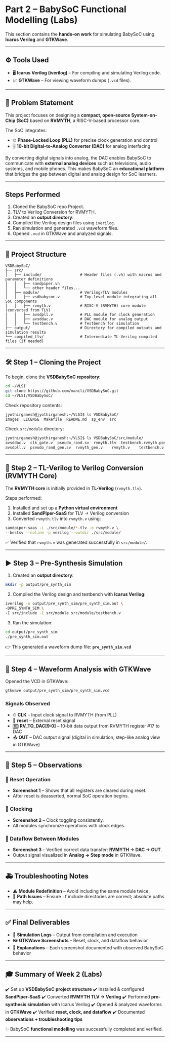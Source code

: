 # Part 2 – BabySoC Functional Modelling (Labs)

This section contains the **hands-on work** for simulating BabySoC using **Icarus Verilog** and **GTKWave**.

---

## ⚙️ Tools Used

* 🖥 **Icarus Verilog (iverilog)** – For compiling and simulating Verilog code.
* 📈 **GTKWave** – For viewing waveform dumps (`.vcd` files).

---

## 🎯 Problem Statement

This project focuses on designing a **compact, open-source System-on-Chip (SoC)** based on **RVMYTH**, a RISC-V-based processor core.

The SoC integrates:

* ⏱ **Phase-Locked Loop (PLL)** for precise clock generation and control
* 🎚 **10-bit Digital-to-Analog Converter (DAC)** for analog interfacing

By converting digital signals into analog, the DAC enables BabySoC to communicate with **external analog devices** such as televisions, audio systems, and mobile phones.
This makes BabySoC an **educational platform** that bridges the gap between digital and analog design for SoC learners.

---
## Steps Performed
1. Cloned the BabySoC repo Project.
2. TLV to Verilog Conversion for RVMYTH.
3. Created an **output directory**:  
4. Compiled the Verilog design files using `iverilog`.  
5. Ran simulation and generated `.vcd` waveform files.  
6. Opened `.vcd` in GTKWave and analyzed signals.
---

## 📂 Project Structure

```text
VSDBabySoC/
├── src/
│   ├── include/                 # Header files (.vh) with macros and parameter definitions
│   │   ├── sandpiper.vh
│   │   └── other header files...
│   ├── module/                  # Verilog/TLV modules
│   │   ├── vsdbabysoc.v         # Top-level module integrating all SoC components
│   │   ├── rvmyth.v             # RISC-V (RVMYTH) core module (converted from TLV)
│   │   ├── avsdpll.v            # PLL module for clock generation
│   │   ├── avsddac.v            # DAC module for analog output
│   │   └── testbench.v          # Testbench for simulation
├── output/                      # Directory for compiled outputs and simulation results
└── compiled_tlv/                # Intermediate TL-Verilog compiled files (if needed)
```

---

## 🛠️ Step 1 – Cloning the Project

To begin, clone the **VSDBabySoC repository**:

```bash
cd ~/VLSI
git clone https://github.com/manili/VSDBabySoC.git
cd ~/VLSI/VSDBabySoC/
```

Check repository contents:

```bash
jyothirganesh@jyothirganesh:~/VLSI$ ls VSDBabySoC/
images  LICENSE  Makefile  README.md  sp_env  src
```

Check `src/module` directory:

```bash
jyothirganesh@jyothirganesh:~/VLSI$ ls VSDBabySoC/src/module/
avsddac.v  clk_gate.v  pseudo_rand.sv  rvmyth.tlv  testbench.rvmyth.post-routing.v  vsdbabysoc.v
avsdpll.v  pseudo_rand_gen.sv  rvmyth_gen.v    rvmyth.v    testbench.v
```

---

## 🔧 Step 2 – TL-Verilog to Verilog Conversion (RVMYTH Core)

The **RVMYTH core** is initially provided in **TL-Verilog** (`rvmyth.tlv`).

Steps performed:

1. Installed and set up a **Python virtual environment**
2. Installed **SandPiper-SaaS** for TLV → Verilog conversion
3. Converted `rvmyth.tlv` into `rvmyth.v` using:

```bash
sandpiper-saas -i ./src/module/*.tlv -o rvmyth.v \
--bestsv --noline -p verilog --outdir ./src/module/
```

✅ Verified that `rvmyth.v` was generated successfully in `src/module/`.

---

## ▶️ Step 3 – Pre-Synthesis Simulation

1. Created an **output directory**:

```bash
mkdir -p output/pre_synth_sim
```

2. Compiled the Verilog design and testbench with **Icarus Verilog**:

```bash
iverilog -o output/pre_synth_sim/pre_synth_sim.out \
-DPRE_SYNTH_SIM \
-I src/include -I src/module src/module/testbench.v
```

3. Ran the simulation:

```bash
cd output/pre_synth_sim
./pre_synth_sim.out
```

👉 This generated a waveform dump file: **`pre_synth_sim.vcd`**

---

## 👀 Step 4 – Waveform Analysis with GTKWave

Opened the VCD in GTKWave:

```bash
gtkwave output/pre_synth_sim/pre_synth_sim.vcd
```

### Signals Observed

* ⏱ **CLK** – Input clock signal to RVMYTH (from PLL)
* 🔄 **reset** – External reset signal
* 🔟 **RV_TO_DAC[9:0]** – 10-bit data output from RVMYTH register #17 to DAC
* 📤 **OUT** – DAC output signal (digital in simulation, step-like analog view in GTKWave)

---

## 🔎 Step 5 – Observations

### 🔹 Reset Operation

* **Screenshot 1** – Shows that all registers are cleared during reset.
* After reset is deasserted, normal SoC operation begins.

### 🔹 Clocking

* **Screenshot 2** – Clock toggling consistently.
* All modules synchronize operations with clock edges.

### 🔹 Dataflow Between Modules

* **Screenshot 3** – Verified correct data transfer: **RVMYTH → DAC → OUT**.
* Output signal visualized in **Analog → Step mode** in GTKWave.

---

## 🚑 Troubleshooting Notes

* ⚠️ **Module Redefinition** – Avoid including the same module twice.
* 📂 **Path Issues** – Ensure `-I` include directories are correct; absolute paths may help.

---

## ✅ Final Deliverables

* 📜 **Simulation Logs** – Output from compilation and execution
* 🖼 **GTKWave Screenshots** – Reset, clock, and dataflow behavior
* 📝 **Explanations** – Each screenshot documented with observed BabySoC behavior

---

## 🎓 Summary of Week 2 (Labs)

✔️ Set up **VSDBabySoC project structure**
✔️ Installed & configured **SandPiper-SaaS**
✔️ Converted **RVMYTH TLV → Verilog**
✔️ Performed **pre-synthesis simulation** with Icarus Verilog
✔️ Opened & analyzed waveforms in **GTKWave**
✔️ Verified **reset, clock, and dataflow**
✔️ Documented **observations + troubleshooting tips**

✨ BabySoC **functional modelling** was successfully completed and verified.

---


